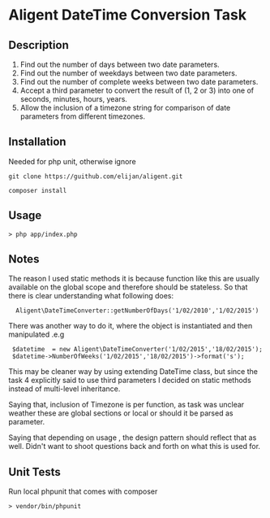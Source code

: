 Aligent DateTime Conversion Task
================================


Description
----------------------------------

1. Find out the number of days between two date parameters.
2. Find out the number of weekdays between two date parameters.
3. Find out the number of complete weeks between two date parameters.
4. Accept a third parameter to convert the result of (1, 2 or 3) into one of seconds, minutes, hours, years.
5. Allow the inclusion of a timezone string for comparison of date parameters from different timezones.


Installation
---------------

Needed for php unit, otherwise ignore

    git clone https://guithub.com/elijan/aligent.git

    composer install

Usage
---------------
    > php app/index.php

Notes
-------------------
The reason I used static methods it is because function like this  are usually available on the global scope and therefore should be stateless.
So that there is clear understanding what following does:

      Aligent\DateTimeConverter::getNumberOfDays('1/02/2010','1/02/2015')


There was another way to do it, where the object is instantiated  and then manipulated .e.g

     $datetime  = new Aligent\DateTimeConverter('1/02/2015','18/02/2015');
     $datetime->NumberOfWeeks('1/02/2015','18/02/2015')->format('s');

This may be cleaner way by using extending DateTime class, but since the task 4 explicitly said to use third parameters I decided on static methods instead of multi-level inheritance.

Saying that, inclusion of Timezone is per function, as task was unclear weather these are global sections or local or should it be parsed as parameter.

Saying that depending on usage , the design pattern should reflect that as well. Didn't want to shoot questions back and forth on what this is used for.


Unit Tests
----------------------
Run local phpunit that comes with composer

    > vendor/bin/phpunit
